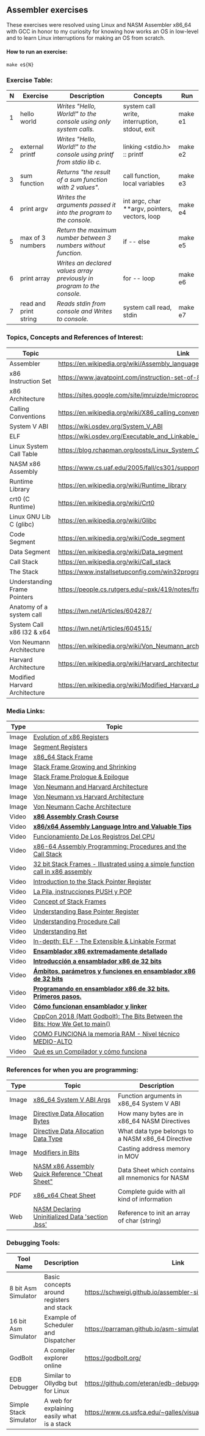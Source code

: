 ## Assembler exercises

These exercises were resolved using Linux and NASM Assembler x86_64 with GCC in honor to my curiosity for knowing how
works an OS in low-level and to learn Linux interruptions for making an OS from scratch.

#### How to run an exercise:
```shell
make e${N}
```

### Exercise Table:
| N   | Exercise              | Description                                                             | Concepts                                       | Run     |
|-----|-----------------------|-------------------------------------------------------------------------|------------------------------------------------|---------|
| 1   | hello world           | *Writes "Hello, World!" to the console using only system calls.*        | system call write, interruption, stdout, exit  | make e1 |
| 2   | external printf       | *Writes "Hello, World!" to the console using printf from stdio lib c.*  | linking <stdio.h> :: printf                    | make e2 |
| 3   | sum function          | *Returns "the result of a sum function with 2 values".*                 | call function, local variables                 | make e3 |
| 4   | print argv            | *Writes the arguments passed it into the program to the console.*       | int argc, char **argv, pointers, vectors, loop | make e4 |
| 5   | max of 3 numbers      | *Return the maximum number between 3 numbers without function.*         | if -- else                                     | make e5 |
| 6   | print array           | *Writes an declared values array previously in program to the console.* | for -- loop                                    | make e6 |
| 7   | read and print string | *Reads stdin from console and Writes to console.*                       | system call read, stdin                        | make e7 |                                   

### Topics, Concepts and References of Interest:
| Topic                         | Link                                                                             |
|-------------------------------|----------------------------------------------------------------------------------|
| Assembler                     | https://en.wikipedia.org/wiki/Assembly_language                                  |
| x86 Instruction Set           | https://www.javatpoint.com/instruction-set-of-8086                               |
| x86 Architecture              | https://sites.google.com/site/jmruizde/microprocesador8086                       |
| Calling Conventions           | https://en.wikipedia.org/wiki/X86_calling_conventions                            |
| System V ABI                  | https://wiki.osdev.org/System_V_ABI                                              |
| ELF                           | https://wiki.osdev.org/Executable_and_Linkable_Format                            |
| Linux System Call Table       | https://blog.rchapman.org/posts/Linux_System_Call_Table_for_x86_64/              |
| NASM x86 Assembly             | https://www.cs.uaf.edu/2005/fall/cs301/support/x86/nasm.html                     |
| Runtime Library               | https://en.wikipedia.org/wiki/Runtime_library                                    |
| crt0 (C Runtime)              | https://en.wikipedia.org/wiki/Crt0                                               |
| Linux GNU Lib C (glibc)       | https://en.wikipedia.org/wiki/Glibc                                              |
| Code Segment                  | https://en.wikipedia.org/wiki/Code_segment                                       |
| Data Segment                  | https://en.wikipedia.org/wiki/Data_segment                                       |
| Call Stack                    | https://en.wikipedia.org/wiki/Call_stack                                         |
| The Stack                     | https://www.installsetupconfig.com/win32programming/processtoolhelpapis12_1.html |
| Understanding Frame Pointers  | https://people.cs.rutgers.edu/~pxk/419/notes/frames.html                         |
| Anatomy of a system call      | https://lwn.net/Articles/604287/                                                 |
| System Call x86 I32 & x64     | https://lwn.net/Articles/604515/                                                 |
| Von Neumann Architecture      | https://en.wikipedia.org/wiki/Von_Neumann_architecture                           |
| Harvard Architecture          | https://en.wikipedia.org/wiki/Harvard_architecture                               |
| Modified Harvard Architecture | https://en.wikipedia.org/wiki/Modified_Harvard_architecture                      |


### Media Links:
| Type  | Topic                                                                                                                                                                                                                                                      |
|-------|------------------------------------------------------------------------------------------------------------------------------------------------------------------------------------------------------------------------------------------------------------|
| Image | [Evolution of x86 Registers](https://static.packt-cdn.com/products/9781789610789/graphics/assets/1309d9ef-7564-4b7c-a31f-ce510cfb19e5.png)                                                                                                                 |
| Image | [Segment Registers](https://www.tenouk.com/Bufferoverflowc/Bufferoverflow1_files/image013.png)                                                                                                                                                             |
| Image | [x86_64 Stack Frame](https://2.bp.blogspot.com/-gNd5RTGpQ1Q/WKKKMbnpRJI/AAAAAAAAALg/nNAZeqHW9dEO1RlzdgyJRc5f7dgmUbdHACLcB/s1600/stack-convention.png)                                                                                                      |
| Image | [Stack Frame Growing and Shrinking](https://thinkingeek.com/wp-content/uploads/2017/05/stack-size.png)                                                                                                                                                     |
| Image | [Stack Frame Prologue & Epilogue](https://www.researchgate.net/profile/Jun-Zhang-57/publication/329007575/figure/fig1/AS:693775961698304@1542420487728/Stack-frame-and-related-operations.jpg)                                                             |
| Image | [Von Neumann and Harvard Architecture](https://www.currentschoolnews.com/wp-content/uploads/2020/03/Von-Neuman-Vs-Harvard-Architecture.png)                                                                                                                |
| Image | [Von Neumann vs Harvard Architecture](https://eevibes.com/wp-content/uploads/2022/02/VON-Neumann-Vs-Harvard-Architecture.png)                                                                                                                              |
| Image | [Von Neumann Cache Architecture](https://upload.wikimedia.org/wikipedia/commons/thumb/4/4e/Computer_Systems_-_Von_Neumann_Architecture_Large_poster_anchor_chart.svg/1280px-Computer_Systems_-_Von_Neumann_Architecture_Large_poster_anchor_chart.svg.png) |
| Video | **[x86 Assembly Crash Course](https://www.youtube.com/watch?v=75gBFiFtAb8)**                                                                                                                                                                               |
| Video | **[x86/x64 Assembly Language Intro and Valuable Tips](https://www.youtube.com/watch?v=2i935mP6hUM)**                                                                                                                                                       |
| Video | [Funcionamiento De Los Registros Del CPU](https://www.youtube.com/watch?v=smYnd5Kq2tU)                                                                                                                                                                     |
| Video | [x86-64 Assembly Programming: Procedures and the Call Stack](https://www.youtube.com/watch?v=QZt9dQ-3B9U)                                                                                                                                                  |
| Video | [32 bit Stack Frames - Illustrated using a simple function call in x86 assembly](https://www.youtube.com/watch?v=q49MQ6UgsHs)                                                                                                                              |
| Video | [Introduction to the Stack Pointer Register](https://www.youtube.com/watch?v=n8_2y5E8N4Y)                                                                                                                                                                  |
| Video | [La Pila, instrucciones PUSH y POP](https://www.youtube.com/watch?v=lEZ4ER2Q1mg)                                                                                                                                                                           |
| Video | [Concept of Stack Frames](https://www.youtube.com/watch?v=lVMYUxGGHRM)                                                                                                                                                                                     |
| Video | [Understanding Base Pointer Register](https://www.youtube.com/watch?v=1w6BEJGmeuU)                                                                                                                                                                         |
| Video | [Understanding Procedure Call](https://www.youtube.com/watch?v=FKnCk9WZrt4)                                                                                                                                                                                |
| Video | [Understanding Ret](https://www.youtube.com/watch?v=dshQZNpMZss)                                                                                                                                                                                           |
| Video | [In-depth: ELF - The Extensible & Linkable Format](https://www.youtube.com/watch?v=nC1U1LJQL8o)                                                                                                                                                            |
| Video | **[Ensamblador x86 extremadamente detallado](https://www.youtube.com/watch?v=oLsk9J_mViE&list=PLZw5VfkTcc8Mzz6HS6-XNxfnEyHdyTlmP)**                                                                                                                        |
| Video | **[Introducción a ensamblador x86 de 32 bits](https://www.youtube.com/watch?v=eAtIQWEu1bw)**                                                                                                                                                               |
| Video | **[Ámbitos, parámetros y funciones en ensamblador x86 de 32 bits](https://www.youtube.com/watch?v=_TsD2o2EB-8)**                                                                                                                                           |
| Video | **[Programando en ensamblador x86 de 32 bits. Primeros pasos.](https://www.youtube.com/watch?v=a9YjhWWnKQ4)**                                                                                                                                              |
| Video | **[Cómo funcionan ensamblador y linker](https://www.youtube.com/watch?v=bK9MYDZjXdY)**                                                                                                                                                                     |
| Video | [CppCon 2018 (Matt Godbolt): The Bits Between the Bits: How We Get to main()](https://www.youtube.com/watch?v=dOfucXtyEsU)                                                                                                                                 |
| Video | [COMO FUNCIONA la memoria RAM - Nivel técnico MEDIO-ALTO](https://www.youtube.com/watch?v=4i5_07y5w6c)                                                                                                                                                     |
| Video | [Qué es un Compilador y cómo funciona](https://www.youtube.com/watch?v=rsdgu-vxjio)                                                                                                                                                                        |


### References for when you are programming:
| Type  | Topic                                                                                                                              | Description                                       |
|-------|------------------------------------------------------------------------------------------------------------------------------------|---------------------------------------------------|
| Image | [x86_64 System V ABI Args](https://images4.programmerclick.com/795/30/303724c2b0b8c90f201fb05cadaa8563.png)                        | Function arguments in x86_64 System V ABI         |
| Image | [Directive Data Allocation Bytes](https://slideplayer.com/slide/4552449/15/images/8/Data+Allocation+%28cont%E2%80%99d%29.jpg)      | How many bytes are in x86_64 NASM Directives      |
| Image | [Directive Data Allocation Data Type](https://slideplayer.com/slide/4552449/15/images/13/Data+Allocation+%28cont%E2%80%99d%29.jpg) | What data type belongs to a NASM x86_64 Directive |
| Image | [Modifiers in Bits](https://slidetodoc.com/presentation_image_h/845310c8f35f2b1e801a9590f0752472/image-28.jpg)                     | Casting address memory in MOV                     |
| Web   | [NASM x86 Assembly Quick Reference "Cheat Sheet"](https://www.cs.uaf.edu/2005/fall/cs301/support/x86/nasm.html)                    | Data Sheet which contains all mnemonics for NASM  |
| PDF   | [x86_x64 Cheat Sheet](https://cs.brown.edu/courses/cs033/docs/guides/x64_cheatsheet.pdf)                                           | Complete guide with all kind of information       |
| Web   | [NASM Declaring Uninitialized Data 'section .bss'](https://www.nasm.us/xdoc/2.11.06/html/nasmdoc3.html#section-3.2.2)              | Reference to init an array of char (string)       |

### Debugging Tools:
| Tool Name              | Description                                 | Link                                                            |
|------------------------|---------------------------------------------|-----------------------------------------------------------------|
| 8 bit Asm Simulator    | Basic concepts around registers and stack   | https://schweigi.github.io/assembler-simulator/                 |
| 16 bit Asm Simulator   | Example of Scheduler and Dispatcher         | https://parraman.github.io/asm-simulator/                       |
| GodBolt                | A compiler explorer online                  | https://godbolt.org/                                            |
| EDB Debugger           | Similar to Ollydbg but for Linux            | https://github.com/eteran/edb-debugger/                         |
| Simple Stack Simulator | A web for explaining easily what is a stack | https://www.cs.usfca.edu/~galles/visualization/SimpleStack.html |
